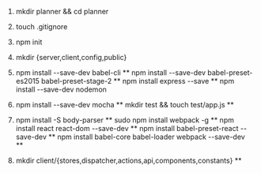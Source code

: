 1. mkdir planner && cd planner
2. touch .gitignore
3. npm init 
4. mkdir {server,client,config,public}

5. npm install --save-dev babel-cli ** 
   npm install --save-dev babel-preset-es2015 babel-preset-stage-2 **
   npm install express --save **
   npm install --save-dev nodemon

6. npm install --save-dev mocha **
   mkdir test && touch test/app.js **

7. npm install -S body-parser **
   sudo npm install webpack -g **
   npm install react react-dom --save-dev **
   npm install babel-preset-react --save-dev **
   npm install babel-core babel-loader webpack --save-dev **
8. mkdir client/{stores,dispatcher,actions,api,components,constants} **